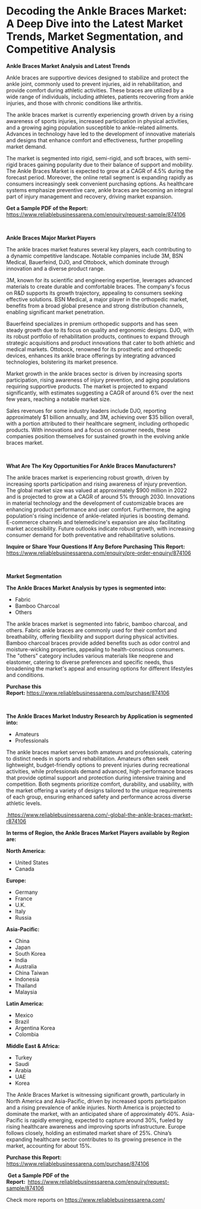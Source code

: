 <p><h1>Decoding the Ankle Braces Market: A Deep Dive into the Latest Market Trends, Market Segmentation, and Competitive Analysis</h1></p><p><strong>Ankle Braces Market Analysis and Latest Trends</strong></p>
<p><p>Ankle braces are supportive devices designed to stabilize and protect the ankle joint, commonly used to prevent injuries, aid in rehabilitation, and provide comfort during athletic activities. These braces are utilized by a wide range of individuals, including athletes, patients recovering from ankle injuries, and those with chronic conditions like arthritis.</p><p>The ankle braces market is currently experiencing growth driven by a rising awareness of sports injuries, increased participation in physical activities, and a growing aging population susceptible to ankle-related ailments. Advances in technology have led to the development of innovative materials and designs that enhance comfort and effectiveness, further propelling market demand. </p><p>The market is segmented into rigid, semi-rigid, and soft braces, with semi-rigid braces gaining popularity due to their balance of support and mobility. The Ankle Braces Market is expected to grow at a CAGR of 4.5% during the forecast period. Moreover, the online retail segment is expanding rapidly as consumers increasingly seek convenient purchasing options. As healthcare systems emphasize preventive care, ankle braces are becoming an integral part of injury management and recovery, driving market expansion.</p></p>
<p><strong>Get a Sample PDF of the Report:&nbsp;</strong> <a href="https://www.reliablebusinessarena.com/enquiry/request-sample/874106?utm_campaign=2041&utm_medium=2&utm_source=Github&utm_content=ia&utm_term=08022025&utm_id=ankle-braces">https://www.reliablebusinessarena.com/enquiry/request-sample/874106</a></p>
<p>&nbsp;</p>
<p><strong>Ankle Braces Major Market Players</strong></p>
<p><p>The ankle braces market features several key players, each contributing to a dynamic competitive landscape. Notable companies include 3M, BSN Medical, Bauerfeind, DJO, and Ottobock, which dominate through innovation and a diverse product range. </p><p>3M, known for its scientific and engineering expertise, leverages advanced materials to create durable and comfortable braces. The company's focus on R&D supports its growth trajectory, appealing to consumers seeking effective solutions. BSN Medical, a major player in the orthopedic market, benefits from a broad global presence and strong distribution channels, enabling significant market penetration.</p><p>Bauerfeind specializes in premium orthopedic supports and has seen steady growth due to its focus on quality and ergonomic designs. DJO, with its robust portfolio of rehabilitation products, continues to expand through strategic acquisitions and product innovations that cater to both athletic and medical markets. Ottobock, renowned for its prosthetic and orthopedic devices, enhances its ankle brace offerings by integrating advanced technologies, bolstering its market presence.</p><p>Market growth in the ankle braces sector is driven by increasing sports participation, rising awareness of injury prevention, and aging populations requiring supportive products. The market is projected to expand significantly, with estimates suggesting a CAGR of around 6% over the next few years, reaching a notable market size.</p><p>Sales revenues for some industry leaders include DJO, reporting approximately $1 billion annually, and 3M, achieving over $35 billion overall, with a portion attributed to their healthcare segment, including orthopedic products. With innovations and a focus on consumer needs, these companies position themselves for sustained growth in the evolving ankle braces market.</p></p>
<p>&nbsp;</p>
<p><strong>What Are The Key Opportunities For Ankle Braces Manufacturers?</strong></p>
<p><p>The ankle braces market is experiencing robust growth, driven by increasing sports participation and rising awareness of injury prevention. The global market size was valued at approximately $900 million in 2022 and is projected to grow at a CAGR of around 5% through 2030. Innovations in material technology and the development of customizable braces are enhancing product performance and user comfort. Furthermore, the aging population's rising incidence of ankle-related injuries is boosting demand. E-commerce channels and telemedicine's expansion are also facilitating market accessibility. Future outlooks indicate robust growth, with increasing consumer demand for both preventative and rehabilitative solutions.</p></p>
<p><strong>Inquire or Share Your Questions If Any Before Purchasing This Report:</strong> <a href="https://www.reliablebusinessarena.com/enquiry/pre-order-enquiry/874106?utm_campaign=2041&utm_medium=2&utm_source=Github&utm_content=ia&utm_term=08022025&utm_id=ankle-braces">https://www.reliablebusinessarena.com/enquiry/pre-order-enquiry/874106</a></p>
<p>&nbsp;</p>
<p><strong>Market Segmentation</strong></p>
<p><strong>The Ankle Braces Market Analysis by types is segmented into:</strong></p>
<p><ul><li>Fabric</li><li>Bamboo Charcoal</li><li>Others</li></ul></p>
<p><p>The ankle braces market is segmented into fabric, bamboo charcoal, and others. Fabric ankle braces are commonly used for their comfort and breathability, offering flexibility and support during physical activities. Bamboo charcoal braces provide added benefits such as odor control and moisture-wicking properties, appealing to health-conscious consumers. The "others" category includes various materials like neoprene and elastomer, catering to diverse preferences and specific needs, thus broadening the market's appeal and ensuring options for different lifestyles and conditions.</p></p>
<p><strong>Purchase this Report:&nbsp;</strong><a href="https://www.reliablebusinessarena.com/purchase/874106?utm_campaign=2041&utm_medium=2&utm_source=Github&utm_content=ia&utm_term=08022025&utm_id=ankle-braces">https://www.reliablebusinessarena.com/purchase/874106</a></p>
<p>&nbsp;</p>
<p><strong>The Ankle Braces Market Industry Research by Application is segmented into:</strong></p>
<p><ul><li>Amateurs</li><li>Professionals</li></ul></p>
<p><p>The ankle braces market serves both amateurs and professionals, catering to distinct needs in sports and rehabilitation. Amateurs often seek lightweight, budget-friendly options to prevent injuries during recreational activities, while professionals demand advanced, high-performance braces that provide optimal support and protection during intensive training and competition. Both segments prioritize comfort, durability, and usability, with the market offering a variety of designs tailored to the unique requirements of each group, ensuring enhanced safety and performance across diverse athletic levels.</p></p>
<p><a href="https://www.reliablebusinessarena.com/-global-the-ankle-braces-market-r874106?utm_campaign=2041&utm_medium=2&utm_source=Github&utm_content=ia&utm_term=08022025&utm_id=ankle-braces">&nbsp;https://www.reliablebusinessarena.com/-global-the-ankle-braces-market-r874106</a></p>
<p><strong>In terms of Region, the Ankle Braces Market Players available by Region are:</strong></p>
<p>
    <p> <strong> North America: </strong>
        <ul>
            <li>United States</li>
            <li>Canada</li>
        </ul>
        </p> 
    <p> <strong> Europe: </strong>
        <ul>
            <li>Germany</li>
            <li>France</li>
            <li>U.K.</li>
            <li>Italy</li>
            <li>Russia</li>
        </ul>
        </p> 
    <p> <strong> Asia-Pacific: </strong>
        <ul>
            <li>China</li>
            <li>Japan</li>
            <li>South Korea</li>
            <li>India</li>
            <li>Australia</li>
            <li>China Taiwan</li>
            <li>Indonesia</li>
            <li>Thailand</li>
            <li>Malaysia</li>
        </ul>
        </p> 
    <p> <strong> Latin America: </strong>
        <ul>
            <li>Mexico</li>
            <li>Brazil</li>
            <li>Argentina Korea</li>
            <li>Colombia</li>
        </ul>
        </p> 
    <p> <strong> Middle East & Africa: </strong>
        <ul>
            <li>Turkey</li>
            <li>Saudi</li>
            <li>Arabia</li>
            <li>UAE</li>
            <li>Korea</li>
        </ul>
    </p>
    </p>
<p><p>The Ankle Braces Market is witnessing significant growth, particularly in North America and Asia-Pacific, driven by increased sports participation and a rising prevalence of ankle injuries. North America is projected to dominate the market, with an anticipated share of approximately 40%. Asia-Pacific is rapidly emerging, expected to capture around 30%, fueled by rising healthcare awareness and improving sports infrastructure. Europe follows closely, holding an estimated market share of 25%. China’s expanding healthcare sector contributes to its growing presence in the market, accounting for about 15%.</p></p>
<p><strong>Purchase this Report: </strong><a href="https://www.reliablebusinessarena.com/purchase/874106?utm_campaign=2041&utm_medium=2&utm_source=Github&utm_content=ia&utm_term=08022025&utm_id=ankle-braces">https://www.reliablebusinessarena.com/purchase/874106</a></p>
<p>&nbsp;<strong>Get a Sample PDF of the Report:&nbsp;&nbsp;</strong><a href="https://www.reliablebusinessarena.com/enquiry/request-sample/874106?utm_campaign=2041&utm_medium=2&utm_source=Github&utm_content=ia&utm_term=08022025&utm_id=ankle-braces">https://www.reliablebusinessarena.com/enquiry/request-sample/874106</a></p>
<p><strong></strong></p>
<p>Check more reports on <a href="https://www.reliablebusinessarena.com/?utm_campaign=2041&utm_medium=2&utm_source=Github&utm_content=ia&utm_term=08022025&utm_id=ankle-braces">https://www.reliablebusinessarena.com/</a></p>